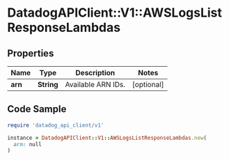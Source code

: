 # DatadogAPIClient::V1::AWSLogsListResponseLambdas

## Properties

| Name | Type | Description | Notes |
| ---- | ---- | ----------- | ----- |
| **arn** | **String** | Available ARN IDs. | [optional] |

## Code Sample

```ruby
require 'datadog_api_client/v1'

instance = DatadogAPIClient::V1::AWSLogsListResponseLambdas.new(
  arn: null
)
```

